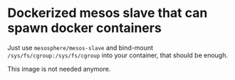 # Dockerized mesos slave that can spawn docker containers

Just use `mesosphere/mesos-slave` and bind-mount `/sys/fs/cgroup:/sys/fs/cgroup`
into your container, that should be enough.

This image is not needed anymore.
